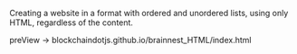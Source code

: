 Creating a website in a format with ordered and unordered lists, using only HTML, regardless of the content.

preView -> blockchaindotjs.github.io/brainnest_HTML/index.html
